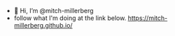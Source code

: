 - 👋 Hi, I’m @mitch-millerberg
- follow what I'm doing at the link below.
  https://mitch-millerberg.github.io/


<!---
mitch-millerberg/mitch-millerberg is a ✨ special ✨ repository because its `README.md` (this file) appears on your GitHub profile.
You can click the Preview link to take a look at your changes.
--->
